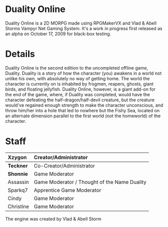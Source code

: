 # Duality Online #

Duality Online is a 2D MORPG made using RPGMakerVX and Vlad & Abell Storms Vampyr Net Gaming System. It's a work in progress first released as an alpha on October 17, 2009 for black-box testing.


# Details #

Duality Online is the second edition to the uncompleted offline game, Duality.
Duality is a story of how the character (you) awakens in a world not unlike his own, with absolutely no way of getting home. The world the character is currently on is inhabited by frogmen, reapers, ghosts, giant birds, and floating jellyfish. Duality Online, however, is a giant add-on for the end of the game, where, if Duality was completed, would have the character defeating the half-dragon/half-devil creature, but the creature would've regained enough strength to make the character unconscious, and throw him/her into a hole that led to nowhere but the Fishy Sea, located on an alternate dimension parallel to the first world (not the homeworld) of the character.



# Staff #
|**Xzygon**| Creator/Administrator|
|:---------|:---------------------|
|**Teckner**| Co-Creator/Administrator|
|**Shonnie**| Game Moderator       |
|Assassin| Game Moderator / Thought of the Name Duality|
|Sparkq7| Apprentice Game Moderator|
|Cindy| Game Moderator       |
|Christine| Game Moderator       |


The engine was created by Vlad & Abell Storm